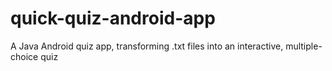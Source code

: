 # quick-quiz-android-app
A Java Android quiz app, transforming .txt files into an interactive, multiple-choice quiz
